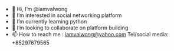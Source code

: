 - 👋 Hi, I’m @iamvalwong
- 👀 I’m interested in social networking platform
- 🌱 I’m currently learning python 
- 💞️ I’m looking to collaborate on platform building
- 📫 How to reach me : iamvalwong@yahoo.com Tel/social media: +85297679565

<!---
iamvalwong/iamvalwong is a ✨ special ✨ repository because its `README.md` (this file) appears on your GitHub profile.
You can click the Preview link to take a look at your changes.
--->
